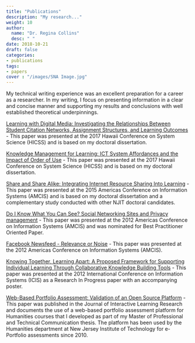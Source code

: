 ```yaml
---
title: "Publications"
description: "My research..."
weight: 10
author:
  name: "Dr. Regina Collins"
  desc: " "
date: 2018-10-21
draft: false
categories:
- publications
tags:
- papers
cover : "/images/SNA Image.jpg"
---
```

My technical writing experience was an excellent preparation for a career as a researcher. In my writing, I focus on presenting information in a clear and concise manner and supporting my results and conclusions with well established theoretical underpinnings.
<p>
<a href="/publication/Learning with DM.pdf">Learning with Digital Media: Investigating the Relationships Between Student Citation Networks, Assignment Structures, and Learning Outcomes</a> - This paper was presented at the 2017 Hawaii Conference on System Science (HICSS) and is based on my doctoral dissertation.</p>
<p>
<a href="/publication/KM For Learning.pdf">Knowledge Management for Learning: ICT System Affordances and the Impact of Order of Use</a> - This paper was presented at the 2017 Hawaii Conference on System Science (HICSS) and is based on my doctoral dissertation.</p>
<p>
<a href="/publication/Share Alike.pdf">Share and Share Alike: Integrating Internet Resource Sharing Into Learning</a> - This paper was presented at the 2015 Americas Conference on Information Systems (AMCIS) and is based on my doctoral dissertation and a complementary study conducted with other NJIT doctoral candidates.
<p>
<a href="/publication/Do I Know What You Can See.pdf">Do I Know What You Can See? Social Networking Sites and Privacy management</a> - This paper was presented at the 2012 Americas Conference on Information Systems (AMCIS) and was nominated for Best Practitioner Oriented Paper.
<p>
<a href="/publication/Facebook Newsfeed.pdf">Facebook Newsfeed - Relevance or Noise</a> - This paper was presented at the 2012 Americas Conference on Information Systems (AMCIS).</p>
<p>
<a href="/publication/Hybrid Framework.pdf">Knowing Together, Learning Apart: A Proposed Framework for Supporting Individual Learning Through Collaborative Knowledge Building Tools</a> - This paper was presented at the 2012 International Conference on Information Systems (ICIS) as a Research In Progress paper with an accompanying poster.
<p>
<a href="/publication/Webpaa.pdf">Web-Based Portfolio Assessment: Validation of an Open Source Platform</a> - This paper was published in the Journal of Interactive Learning Research and documents the use of a web-based portfolio assessment platform for Humanities courses that I developed as part of my Master of Professional and Technical Communication thesis. The platform has been used by the Humanities department at New Jersey Institute of Technology for e-Portfolio assessments since 2010.
